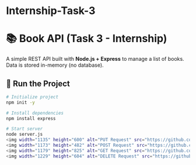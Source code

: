 # Internship-Task-3
# 📚 Book API (Task 3 - Internship)

A simple REST API built with **Node.js + Express** to manage a list of books.  
Data is stored in-memory (no database).

## 🚀 Run the Project
```bash
# Initialize project
npm init -y

# Install dependencies
npm install express

# Start server
node server.js
<img width="1135" height="600" alt="PUT Request" src="https://github.com/user-attachments/assets/a321ba85-ba1d-4b0f-ae51-737489340fea" />
<img width="1173" height="482" alt="POST Request" src="https://github.com/user-attachments/assets/393f878d-9b25-4c66-a810-02ae9b3c62d3" />
<img width="1179" height="825" alt="GET Request" src="https://github.com/user-attachments/assets/6a18da3c-8767-4e81-8cc3-0192c685b2d5" />
<img width="1229" height="604" alt="DELETE Request" src="https://github.com/user-attachments/assets/1508c92a-93e0-447e-90f7-27e3e7ec5716" />


